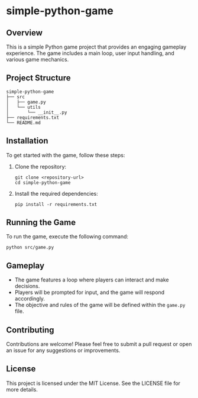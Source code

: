 # simple-python-game

## Overview
This is a simple Python game project that provides an engaging gameplay experience. The game includes a main loop, user input handling, and various game mechanics.

## Project Structure
```
simple-python-game
├── src
│   ├── game.py
│   └── utils
│       └── __init__.py
├── requirements.txt
└── README.md
```

## Installation
To get started with the game, follow these steps:

1. Clone the repository:
   ```
   git clone <repository-url>
   cd simple-python-game
   ```

2. Install the required dependencies:
   ```
   pip install -r requirements.txt
   ```

## Running the Game
To run the game, execute the following command:
```
python src/game.py
```

## Gameplay
- The game features a loop where players can interact and make decisions.
- Players will be prompted for input, and the game will respond accordingly.
- The objective and rules of the game will be defined within the `game.py` file.

## Contributing
Contributions are welcome! Please feel free to submit a pull request or open an issue for any suggestions or improvements.

## License
This project is licensed under the MIT License. See the LICENSE file for more details.